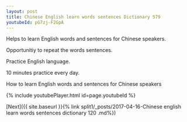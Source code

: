 ```yaml
---
layout: post
title: Chinese English learn words sentences Dictionary 579 
youtubeId: pG7zj-F2GpA
---
```

 
 
Helps to learn English words and sentences for Chinese speakers.

Opportunitiy to repeat the words sentences. 

Practice English language. 
 
10 minutes practice every day. 
 
How to learn English words and sentences for Chinese speakers 
 
{% include youtubePlayer.html id=page.youtubeId %}
 
 
[Next]({{ site.baseurl }}{% link  split1/_posts/2017-04-16-Chinese english learn words sentences dictionary 120 .md%})
 
